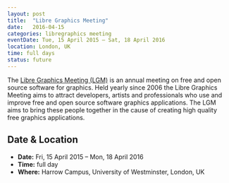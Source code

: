 ```yaml
---
layout: post
title:  "Libre Graphics Meeting"
date:   2016-04-15
categories: libregraphics meeting
eventDate: Tue, 15 April 2015 – Sat, 18 April 2016
location: London, UK
time: full days
status: future
---
```


The [Libre Graphics Meeting (LGM)](http://libregraphicsmeeting.org/2016/) is an annual meeting on free and open source software for graphics.
Held yearly since 2006 the Libre Graphics Meeting aims to attract developers, artists and professionals who use and improve free and open source software graphics applications. The LGM aims to bring these people together in the cause of creating high quality free graphics applications.



## Date & Location

- **Date:** Fri, 15 April 2015 – Mon, 18 April 2016
- **Time:** full day
- **Where:** Harrow Campus, University of Westminster, London, UK
